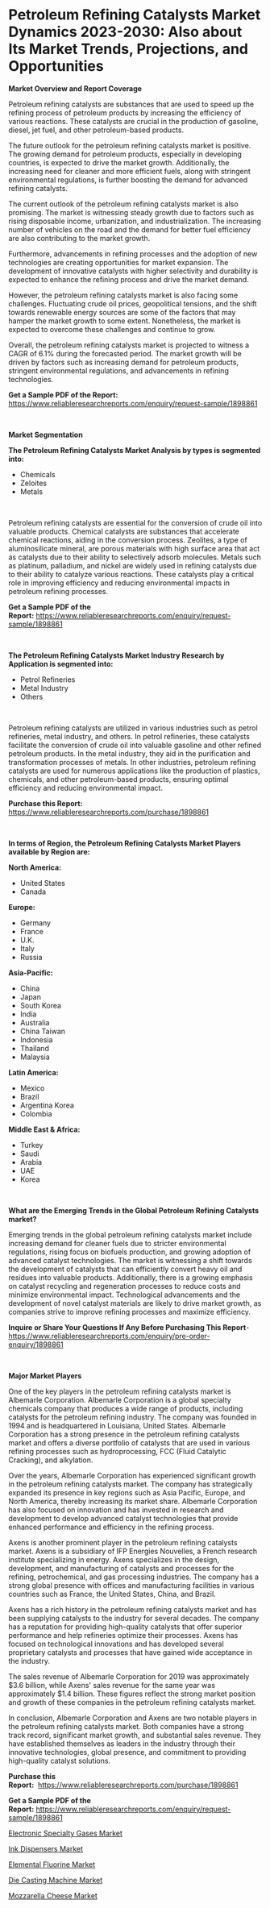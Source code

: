 <p><h1>Petroleum Refining Catalysts Market Dynamics 2023-2030: Also about Its Market Trends, Projections, and Opportunities</h1></p><p><strong>Market Overview and Report Coverage</strong></p>
<p><p>Petroleum refining catalysts are substances that are used to speed up the refining process of petroleum products by increasing the efficiency of various reactions. These catalysts are crucial in the production of gasoline, diesel, jet fuel, and other petroleum-based products.</p><p>The future outlook for the petroleum refining catalysts market is positive. The growing demand for petroleum products, especially in developing countries, is expected to drive the market growth. Additionally, the increasing need for cleaner and more efficient fuels, along with stringent environmental regulations, is further boosting the demand for advanced refining catalysts.</p><p>The current outlook of the petroleum refining catalysts market is also promising. The market is witnessing steady growth due to factors such as rising disposable income, urbanization, and industrialization. The increasing number of vehicles on the road and the demand for better fuel efficiency are also contributing to the market growth.</p><p>Furthermore, advancements in refining processes and the adoption of new technologies are creating opportunities for market expansion. The development of innovative catalysts with higher selectivity and durability is expected to enhance the refining process and drive the market demand.</p><p>However, the petroleum refining catalysts market is also facing some challenges. Fluctuating crude oil prices, geopolitical tensions, and the shift towards renewable energy sources are some of the factors that may hamper the market growth to some extent. Nonetheless, the market is expected to overcome these challenges and continue to grow.</p><p>Overall, the petroleum refining catalysts market is projected to witness a CAGR of 6.1% during the forecasted period. The market growth will be driven by factors such as increasing demand for petroleum products, stringent environmental regulations, and advancements in refining technologies.</p></p>
<p><strong>Get a Sample PDF of the Report:</strong> <a href="https://www.reliableresearchreports.com/enquiry/request-sample/1898861">https://www.reliableresearchreports.com/enquiry/request-sample/1898861</a></p>
<p>&nbsp;</p>
<p><strong>Market Segmentation</strong></p>
<p><strong>The Petroleum Refining Catalysts Market Analysis by types is segmented into:</strong></p>
<p><ul><li>Chemicals</li><li>Zeloites</li><li>Metals</li></ul></p>
<p>&nbsp;</p>
<p><p>Petroleum refining catalysts are essential for the conversion of crude oil into valuable products. Chemical catalysts are substances that accelerate chemical reactions, aiding in the conversion process. Zeolites, a type of aluminosilicate mineral, are porous materials with high surface area that act as catalysts due to their ability to selectively adsorb molecules. Metals such as platinum, palladium, and nickel are widely used in refining catalysts due to their ability to catalyze various reactions. These catalysts play a critical role in improving efficiency and reducing environmental impacts in petroleum refining processes.</p></p>
<p><strong>Get a Sample PDF of the Report:</strong>&nbsp;<a href="https://www.reliableresearchreports.com/enquiry/request-sample/1898861">https://www.reliableresearchreports.com/enquiry/request-sample/1898861</a></p>
<p>&nbsp;</p>
<p><strong>The Petroleum Refining Catalysts Market Industry Research by Application is segmented into:</strong></p>
<p><ul><li>Petrol Refineries</li><li>Metal Industry</li><li>Others</li></ul></p>
<p>&nbsp;</p>
<p><p>Petroleum refining catalysts are utilized in various industries such as petrol refineries, metal industry, and others. In petrol refineries, these catalysts facilitate the conversion of crude oil into valuable gasoline and other refined petroleum products. In the metal industry, they aid in the purification and transformation processes of metals. In other industries, petroleum refining catalysts are used for numerous applications like the production of plastics, chemicals, and other petroleum-based products, ensuring optimal efficiency and reducing environmental impact.</p></p>
<p><strong>Purchase this Report:</strong>&nbsp; <a href="https://www.reliableresearchreports.com/purchase/1898861">https://www.reliableresearchreports.com/purchase/1898861</a></p>
<p>&nbsp;</p>
<p><strong>In terms of Region, the Petroleum Refining Catalysts Market Players available by Region are:</strong></p>
<p>
    <p> <strong> North America: </strong>
        <ul>
            <li>United States</li>
            <li>Canada</li>
        </ul>
        </p> 
    <p> <strong> Europe: </strong>
        <ul>
            <li>Germany</li>
            <li>France</li>
            <li>U.K.</li>
            <li>Italy</li>
            <li>Russia</li>
        </ul>
        </p> 
    <p> <strong> Asia-Pacific: </strong>
        <ul>
            <li>China</li>
            <li>Japan</li>
            <li>South Korea</li>
            <li>India</li>
            <li>Australia</li>
            <li>China Taiwan</li>
            <li>Indonesia</li>
            <li>Thailand</li>
            <li>Malaysia</li>
        </ul>
        </p> 
    <p> <strong> Latin America: </strong>
        <ul>
            <li>Mexico</li>
            <li>Brazil</li>
            <li>Argentina Korea</li>
            <li>Colombia</li>
        </ul>
        </p> 
    <p> <strong> Middle East & Africa: </strong>
        <ul>
            <li>Turkey</li>
            <li>Saudi</li>
            <li>Arabia</li>
            <li>UAE</li>
            <li>Korea</li>
        </ul>
    </p>
    </p>
<p>&nbsp;</p>
<p><strong>What are the Emerging Trends in the Global Petroleum Refining Catalysts market?</strong></p>
<p><p>Emerging trends in the global petroleum refining catalysts market include increasing demand for cleaner fuels due to stricter environmental regulations, rising focus on biofuels production, and growing adoption of advanced catalyst technologies. The market is witnessing a shift towards the development of catalysts that can efficiently convert heavy oil and residues into valuable products. Additionally, there is a growing emphasis on catalyst recycling and regeneration processes to reduce costs and minimize environmental impact. Technological advancements and the development of novel catalyst materials are likely to drive market growth, as companies strive to improve refining processes and maximize efficiency.</p></p>
<p><strong>Inquire or Share Your Questions If Any Before Purchasing This Report</strong>- <a href="https://www.reliableresearchreports.com/enquiry/pre-order-enquiry/1898861">https://www.reliableresearchreports.com/enquiry/pre-order-enquiry/1898861</a></p>
<p>&nbsp;</p>
<p><strong>Major Market Players</strong></p>
<p><p>One of the key players in the petroleum refining catalysts market is Albemarle Corporation. Albemarle Corporation is a global specialty chemicals company that produces a wide range of products, including catalysts for the petroleum refining industry. The company was founded in 1994 and is headquartered in Louisiana, United States. Albemarle Corporation has a strong presence in the petroleum refining catalysts market and offers a diverse portfolio of catalysts that are used in various refining processes such as hydroprocessing, FCC (Fluid Catalytic Cracking), and alkylation.</p><p>Over the years, Albemarle Corporation has experienced significant growth in the petroleum refining catalysts market. The company has strategically expanded its presence in key regions such as Asia Pacific, Europe, and North America, thereby increasing its market share. Albemarle Corporation has also focused on innovation and has invested in research and development to develop advanced catalyst technologies that provide enhanced performance and efficiency in the refining process.</p><p>Axens is another prominent player in the petroleum refining catalysts market. Axens is a subsidiary of IFP Energies Nouvelles, a French research institute specializing in energy. Axens specializes in the design, development, and manufacturing of catalysts and processes for the refining, petrochemical, and gas processing industries. The company has a strong global presence with offices and manufacturing facilities in various countries such as France, the United States, China, and Brazil.</p><p>Axens has a rich history in the petroleum refining catalysts market and has been supplying catalysts to the industry for several decades. The company has a reputation for providing high-quality catalysts that offer superior performance and help refineries optimize their processes. Axens has focused on technological innovations and has developed several proprietary catalysts and processes that have gained wide acceptance in the industry.</p><p>The sales revenue of Albemarle Corporation for 2019 was approximately $3.6 billion, while Axens' sales revenue for the same year was approximately $1.4 billion. These figures reflect the strong market position and growth of these companies in the petroleum refining catalysts market.</p><p>In conclusion, Albemarle Corporation and Axens are two notable players in the petroleum refining catalysts market. Both companies have a strong track record, significant market growth, and substantial sales revenue. They have established themselves as leaders in the industry through their innovative technologies, global presence, and commitment to providing high-quality catalyst solutions.</p></p>
<p><strong>Purchase this Report:</strong>&nbsp;&nbsp;<a href="https://www.reliableresearchreports.com/purchase/1898861">https://www.reliableresearchreports.com/purchase/1898861</a></p>
<p></p>
<p><strong>Get a Sample PDF of the Report:</strong>&nbsp;<a href="https://www.reliableresearchreports.com/enquiry/request-sample/1898861">https://www.reliableresearchreports.com/enquiry/request-sample/1898861</a></p>
<p><p><a href="https://github.com/maliyahmorrow6654/Market-Research-Report-List-1/blob/main/electronic-specialty-gases-market.md">Electronic Specialty Gases Market</a></p><p><a href="https://medium.com/@boydsmitham726/ink-dispensers-market-exploring-market-share-market-trends-and-future-growth-c903fd832ec7">Ink Dispensers Market</a></p><p><a href="https://github.com/deliacustodio40/Market-Research-Report-List-1/blob/main/elemental-fluorine-market.md">Elemental Fluorine Market</a></p><p><a href="https://medium.com/@cierrahayes645/die-casting-machine-market-size-reveals-the-best-marketing-channels-in-global-industry-a34152fab39f">Die Casting Machine Market</a></p><p><a href="https://medium.com/@sylvanfahey/mozzarella-cheese-market-trends-and-market-analysis-forecasted-for-period-2023-2030-f958318f87b7">Mozzarella Cheese Market</a></p></p>